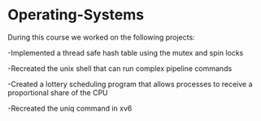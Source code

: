 # Operating-Systems

During this course we worked on the following projects:

  -Implemented a thread safe hash table using the mutex and spin locks
  
  -Recreated the unix shell that can run complex pipeline commands
  
  -Created a lottery scheduling program that allows processes to receive a proportional share of the CPU
  
  -Recreated the uniq command in xv6
